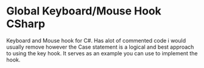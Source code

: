 # Global Keyboard/Mouse Hook CSharp
Keyboard and Mouse hook for C#. Has alot of commented code i would usually remove however the Case statement is a logical and best approach to using the key hook. It serves as an example you can use to implement the hook.
